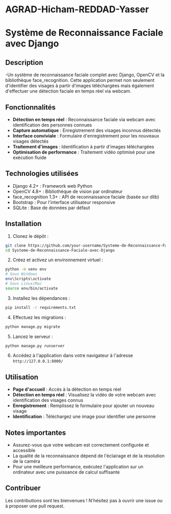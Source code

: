 # AGRAD-Hicham-REDDAD-Yasser
# Système de Reconnaissance Faciale avec Django

## Description
-Un système de reconnaissance faciale complet avec Django, OpenCV et la bibliothèque face_recognition. Cette application permet non seulement d'identifier des visages à partir d'images téléchargées mais également d'effectuer une détection faciale en temps réel via webcam.

## Fonctionnalités
- **Détection en temps réel** : Reconnaissance faciale via webcam avec identification des personnes connues
- **Capture automatique** : Enregistrement des visages inconnus détectés
- **Interface conviviale** : Formulaire d'enregistrement pour les nouveaux visages détectés
- **Traitement d'images** : Identification à partir d'images téléchargées
- **Optimisation de performance** : Traitement vidéo optimisé pour une exécution fluide

## Technologies utilisées
- Django 4.2+ : Framework web Python
- OpenCV 4.8+ : Bibliothèque de vision par ordinateur
- face_recognition 1.3+ : API de reconnaissance faciale (basée sur dlib)
- Bootstrap : Pour l'interface utilisateur responsive
- SQLite : Base de données par défaut

## Installation

1. Clonez le dépôt :
```bash
git clone https://github.com/your-username/Systeme-de-Reconnaissance-Faciale-avec-Django.git
cd Systeme-de-Reconnaissance-Faciale-avec-Django
```

2. Créez et activez un environnement virtuel :
```bash
python -m venv env
# Sous Windows
env\Scripts\activate
# Sous Linux/Mac
source env/bin/activate
```

3. Installez les dépendances :
```bash
pip install -r requirements.txt
```

4. Effectuez les migrations :
```bash
python manage.py migrate
```

5. Lancez le serveur :
```bash
python manage.py runserver
```

6. Accédez à l'application dans votre navigateur à l'adresse `http://127.0.0.1:8000/`

## Utilisation
- **Page d'accueil** : Accès à la détection en temps réel
- **Détection en temps réel** : Visualisez la vidéo de votre webcam avec identification des visages connus
- **Enregistrement** : Remplissez le formulaire pour ajouter un nouveau visage
- **Identification** : Téléchargez une image pour identifier une personne

## Notes importantes
- Assurez-vous que votre webcam est correctement configurée et accessible
- La qualité de la reconnaissance dépend de l'éclairage et de la résolution de la caméra
- Pour une meilleure performance, exécutez l'application sur un ordinateur avec une puissance de calcul suffisante

## Contribuer
Les contributions sont les bienvenues ! N'hésitez pas à ouvrir une issue ou à proposer une pull request.

